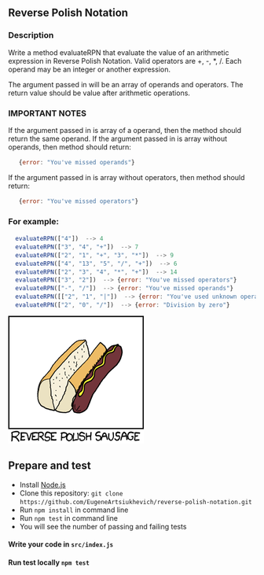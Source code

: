 ## Reverse Polish Notation

### Description

Write a method evaluateRPN that evaluate the value of an arithmetic expression in Reverse Polish Notation. Valid operators are +, -, *, /. Each operand may be an integer or another expression.


The argument passed in will be an array of operands and operators.
The return value should be value after arithmetic operations.

### IMPORTANT NOTES

If the argument passed in is array of a operand, then the method should return the same operand.
If the argument passed in is array without operands, then method should return:
```javascript
   {error: "You've missed operands"}
```
If the argument passed in is array without operators, then method should return:
```javascript
   {error: "You've missed operators"}
```

### For example:
```javascript
  evaluateRPN(["4"])  --> 4
  evaluateRPN(["3", "4", "+"])  --> 7
  evaluateRPN(["2", "1", "+", "3", "*"])  --> 9
  evaluateRPN(["4", "13", "5", "/", "+"])  --> 6
  evaluateRPN(["2", "3", "4", "*", "+"])  --> 14
  evaluateRPN(["3", "2"])  --> {error: "You've missed operators"}
  evaluateRPN(["-", "/"])  --> {error: "You've missed operands"}
  evaluateRPN([["2", "1", "|"])  --> {error: "You've used unknown operator"}
  evaluateRPN(["2", "0", "/"])  --> {error: "Division by zero"}
```
![Reverse Polish Sausage](./images/rps.png)

## Prepare and test

- Install [Node.js](https://nodejs.org/en/)
- Clone this repository: `git clone https://github.com/EugeneArtsiukhevich/reverse-polish-notation.git`
- Run `npm install` in command line
- Run `npm test` in command line
- You will see the number of passing and failing tests

#### Write your code in `src/index.js`
#### Run test locally `npm test`